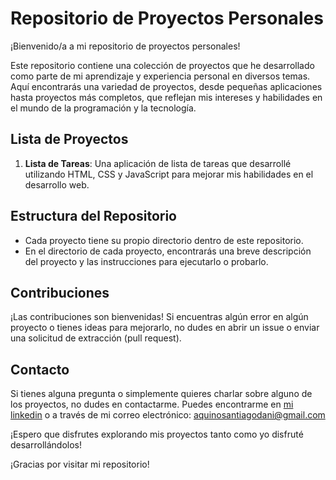 # Repositorio de Proyectos Personales

¡Bienvenido/a a mi repositorio de proyectos personales!

Este repositorio contiene una colección de proyectos que he desarrollado como parte de mi aprendizaje y experiencia personal en diversos temas. Aquí encontrarás una variedad de proyectos, desde pequeñas aplicaciones hasta proyectos más completos, que reflejan mis intereses y habilidades en el mundo de la programación y la tecnología.

## Lista de Proyectos

1. **Lista de Tareas**: Una aplicación de lista de tareas que desarrollé utilizando HTML, CSS y JavaScript para mejorar mis habilidades en el desarrollo web.

## Estructura del Repositorio

- Cada proyecto tiene su propio directorio dentro de este repositorio.
- En el directorio de cada proyecto, encontrarás una breve descripción del proyecto y las instrucciones para ejecutarlo o probarlo.

## Contribuciones

¡Las contribuciones son bienvenidas! Si encuentras algún error en algún proyecto o tienes ideas para mejorarlo, no dudes en abrir un issue o enviar una solicitud de extracción (pull request).

## Contacto

Si tienes alguna pregunta o simplemente quieres charlar sobre alguno de los proyectos, no dudes en contactarme. Puedes encontrarme en [mi linkedin](https://www.linkedin.com/in/danielaquino2003/) o a través de mi correo electrónico: aquinosantiagodani@gmail.com

¡Espero que disfrutes explorando mis proyectos tanto como yo disfruté desarrollándolos!

¡Gracias por visitar mi repositorio!

